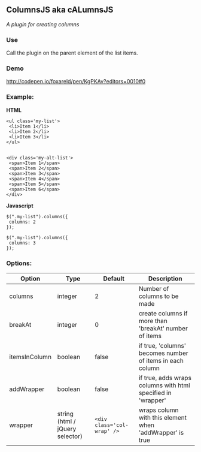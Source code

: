 ## ColumnsJS aka cALumnsJS
*A plugin for creating columns*

### Use

Call the plugin on the parent element of the list items.

### Demo

http://codepen.io/foxareld/pen/KgPKAv?editors=0010#0

### Example:

**HTML**
```
<ul class='my-list'>
 <li>Item 1</li>
 <li>Item 2</li>
 <li>Item 3</li>
</ul>


<div class='my-alt-list'>
 <span>Item 1</span>
 <span>Item 2</span>
 <span>Item 3</span>
 <span>Item 4</span>
 <span>Item 5</span>
 <span>Item 6</span>
</div>
```

**Javascript**
```
$(".my-list").columns({
 columns: 2                      
});

$(".my-list").columns({
 columns: 3                      
});
```

### Options:

| Option | Type | Default | Description |
|--------|------|---------|-------------|
| columns | integer | 2 | Number of columns to be made |
| breakAt | integer | 0 | create columns if more than 'breakAt' number of items |
| itemsInColumn | boolean | false | if true, 'columns' becomes number of items in each column |
| addWrapper | boolean | false | if true, adds wraps columns with html specified in 'wrapper' |
| wrapper | string (html / jQuery selector) | ```<div class='col-wrap' />``` | wraps column with this element when 'addWrapper' is true |
